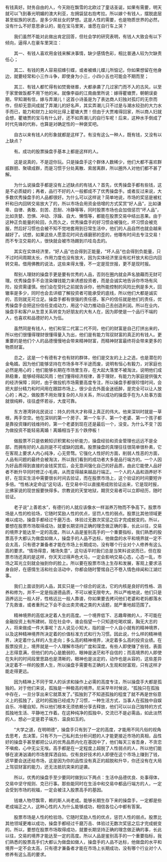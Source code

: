 有钱真好。财务自由的人，今天刚在飘雪的北欧过了童话圣诞，如果有需要，明天就可以飞到春光明媚的澳大利亚，左拥袋鼠右抱考拉。所以嫁个有钱人，摆脱底层甚至蚁族的状态，是多少屌丝女的梦想。这是人性的需要，也是物质世界的必然，没有什么不好意思承认的，能在宝马里笑，谁愿在自行车上哭？

　　我们虽然不能对此做出肯定回答，但社会学的研究表明，有钱人大致会有以下倾向，逼得人在豪车里哭泣：

　　其一、有钱人喜欢用金钱来解决事情，缺少感情色彩，相比普通人较为欠缺责任心；

　　其二、有钱的男人容易招蜂引蝶，或者被蜂儿蝶儿所惦记，你如果想留在他身边，就要经常和小三作斗争，即使身为小三，小四小五也可能会不期而至；

　　其三、有钱人都忙得有如焚膏继晷，大都承袭了几过家门而不入的古风，以至于家里做饭都不用下他的米。就像李益的江南曲里所说：嫁得瞿塘贾，朝朝误妾期，早知潮有信，嫁与弄潮儿！这首小诗虽是为了表达商人妇独对孤灯的无奈而作，但却无意间成就了弄潮儿的好名声，其实弄潮儿只不过是与潮水较劲的大力水手而已，能力和财力上如何比得上瞿塘大贾！但由于大贾难得回家，所以商人妇就会想，瞿塘贾的宝马有什么好，还不如弄潮儿的自行车呢！后来，这种水手倒成了时代先锋的代称，也算是对确定性的一种褒奖吧。

　　自古以来有钱人的形象就都是这样了。有没有这么一种人，既有钱，又没有以上缺点？

　　有。成功的股票操盘手基本上都是这样的人。

　　这是说真的，不是逗你玩。只是操盘手这个群体人数稀少，他们大都不喜欢群威群胆、聚啸成群，而是习惯于分处离散、索居离群，所以圈外人对他们都不甚了解。

　　为什么说操盘手都是没有上述缺点的有钱人？首先，优秀操盘手都有些钱，这是不必质疑的；再者，品行不好的人一般都成不了优秀操盘手。或者反过来说，大多数优秀操盘手的人品都很好。为什么可以这样说？简单地说，市场的奖惩是被杠杆和日内回转交易放大了的，所以市场会用资金倍增的方式奖赏“好人品”，比如谦卑、自律、勇敢、刻苦、忍耐、冷静等等，同时股票市场也会加倍惩罚“坏人品”，比如贪婪、恐惧、冲动、浮躁、自大、懒惰等，都能在股票交易中结出恶果。由于这种正负能量的轮回，久而久之，优秀操盘手的好习惯会被强化，坏习惯会被克服，然后好习惯也会被不知不觉地套用到日常生活中，他们的人品自然也就会越来越好了。试想，如果这些人愿意花时间去琢磨邪的歪的，他哪有时间去专注交易！而不专注交易的人，很快就会被市场踢到爪哇岛去的。

　　其实在实体经济里，“好人品”也会得到正能量，“坏人品”也会得到负能量，只不过时间周期太长，作用力度也没有放大，因为实体经济里没有杠杆放大和日内回转交易。借用佛教的说法，这些来得太慢，不一定是现世报，更不是现时报。

　　帮别人理财的操盘手更是要有优秀的人品，否则在圈内就会声名狼藉而无财可理。优秀操盘手不会渲染赚钱能力来诱惑投资者，而是会诚实地告诉你市场有风险，投资需谨慎。他们会在受托之前就告诉你，他所能控制的风险比例是多大，回辙率是多少，同时也会去详细了解投资者可能承受的底线，所以他们大都是诚实的，否则就无可立足。操盘手都有很强的责任感，客户的信任就是他们的责任，优秀操盘手会把这份信任变成动力，用这个动力推动自己去创造利润。所以在业内，操盘手和客户从生意关系转变为好朋友的大有人在，因为即使是一个品行不端的人，也喜欢和品德好的人为伍。

　　虽然同是有钱人，他们和官二代富二代不同，他们的财富是自己打拼出来的，所以他们很懂得理财很懂得量入为出，他们是有能力驾驭财富的真正的有钱人。更重要的是他们个人的品德慢慢地会带来精神财富，而精神财富最终将会带来更多的物质财富。

　　总之，这是一个有德有才也有财的群体，他们是交友的上上之选，也是潜在的金龟婿。因为他们能够坚持在市场多年不半途而废，说明有恒心有毅力，对家庭也必然是用心的；他们能够长期在市场里生存，在大起大落里不被淘汰，说明他们成熟稳重，能够经得起风雨；他们懂得经济规律，善于理财，有能力为家庭提供强大的经济保障；同时，由于做投机市场需要高度专注，所以操盘手都很珍惜时间，会把大部分精力和时间用在跟踪市场上，很少会去外面金迷纸醉，是完全可以让人放心的；再之，做股票不用处理复杂的人际关系，所以成功的操盘手在为人处事方面就很纯粹，往往虚怀若谷，大度可靠。

　　东方港湾钟兆民说过：持久的伟大才称得上真正的伟大。他来深圳时就是一草根，两手空空。他在深圳的第一个房子、第一个车子、第一个老婆、第一个孩子都是靠投资赚的钱维持的，第一个老婆到现在还是最后一个，没变。为什么不变？因为做投资不能轻易离婚！离婚相当于五个跌停板！

　　做股票不只是依赖知识积累和分析能力，操盘经验和资金管理也远远不是全部，而拥有好的人品则是不可或缺的因素。股票操盘的真理往往很简单很朴素，它在客观上要求人内心纯净，心无旁骛。它强化人性好的方面，削弱人性恶的方面，人品有问题的最终会被淘汰，所以我们看到的成功者大多是品行端方的。一个人因为好品质得到直接的金钱奖赏后，会无意间强化自己的好品质，由此它能使人品好者不断升华同时修正小毛病，从而变得越来越品行端正。一个人的人品和涵养好不好，在现实生活中需要很长时间去验证，而在股票市场上，这个验证的时间要短许多倍。“性格决定命运”这句话，在交易中可以直接用成败验证出来，它是现时报，比佛家说的现世报要快得多。宗教说的天堂地狱，期货交易者可以立即经历，随时验证。

　　老子说“上善若水”，有德行的人就应该像水一样滋养万物而不争高下。股票市场是人性的检验场，它随时奖励人性的优点，惩罚人性的弱点。股票比其他领域更难以成功，操盘手都经过千磨万击、体验过无数次奖惩之后才完成蜕变的。所以，要想在股票市场取得成功，就要长期坚持正确的理念做正确的事，长此以往，交易的境界才能达至一定的高度。所以人品是鉴别高手的一个重要指标，我们熟悉的股票高手大都认为做盘如做人，操盘手的人品不达标，他做盘的水平和境界就一定不会太高，只有德才兼备者才能在市场上长期成功，没有哪个行业对个人修养有这么高的要求。“情场得意，赌场失意”，这句话平时我们总是当笑料说说而已，但在股票市场还真的是这样，你天天过得声色犬马，一定会影响交易心态，心态一乱，市场之耳光立刻就会抽到你的脸上。所以要在股票市场上生存和发展，客观上要求洁身自好，在感情生活和社会活动中，你都会随时警惕自己不卷入情色绯闻和江湖烂事。

　　我们上面谈到的人品，其实只是一个综合的说法，它的内核是良好的性格、涵养和修为，并不一定是指道德品质，不可以被无限夸大。所以严格地说，他们只是涵养远比一般人好，性格远比一般人靠谱，你如果要去拷问他们老婆和老妈都落水了先救谁，或者重刑之下会不会出卖灵魂之类的大话题，就严重地超范围了。

　　精神境界的高低决定着人生的高度。一个境界低下、志趣卑微的人，不可能在金融投资上有所建树。现在社会中，谁会指望一个只知道吃喝欢娱，胸无大志的人，将来做成一件大事呢？古人说见小知大，指的是一个人自小就有的精神境界，以及这种精神境界所决定着的价值标准方式和行为习惯。因此说，什么样的精神境界，决定着什么样的人生走向；多么高的精神境界，决定着多么高的投资业绩。在股票投资上，境界就是一个人理解市场的广度和深度。有些人即使赚了些钱，表面上志得意满，但他们的内心是脆弱的，眼神是迷茫和不自信的；而高境界的人即使在失利的时间段里思路也是清晰的，眼神也是淡定的，动作也是从容的，这些差异决定着不一样的股票人生，所以操盘手需要有正确的人生观和财富观，只有这样才能走得更远。

　　因为精神上不同于常人的诉求和操作上必需的高度专注，所以操盘手大都是孤独的。对于他们来说，孤独是一种极高的境界。尼采早年时候说，“孤独只在孤独中存在，一旦分享出来它就蒸发了。”孤独到了不知道孤独的程度了就不再是世俗意义上的孤独了，这时的孤独已经成为了习惯，一种生活方式，当事人在孤独中自娱自乐、冷暖自知，所以他们根本无须依赖分享去释放，他们可以以自己独特的方式孤独地生活、平静地工作着。在这种纯净的孤独中，交流已不是必需品，如此淡然的人，想必一定是君子端方、温良如玉的。

　　“大学之道，在明明德”，操盘手只有到了一定的高度，才能用不同凡俗的视角去思考，去决策，只有不为一己私利去分析问题的人才能更接近市场的真相，品性好的操盘手甚至都把公认的优秀品质内化在基因中了，他们每天三省吾身，不贪恋不嗔痴，心中无尘无埃。高手都是在一定程度上超脱了人性弱点的人，所以他们能够在波涛汹涌的市场里挥洒自如。仅有良好技术的人即便在这个市场上赚到了钱，迟早要会送还给市场，这是因为你的品性没有真正的超脱和升华，你还没有在大局上驾驭财富的能力，还无法抵抗突来的逆袭。

　　所以，优秀的操盘手至少要同时做到以下两点：生活中品德优良、处事得体，交易中坚守规则、克已行事。那些能同时在生活中和交易中都品行端方的人，一定会受到市场的祝福，一定会被注入股票高手的基因。

　　钱塘人物尽飘零，赖的斯人尚老成。能够长期生存下来的操盘手，一定都是些老成端正之人，这种心性的人为什么能够成功，相信各位心中都有答案。

　　股票市场是人性的检验场，它随时奖励人性的优点，惩罚人性的弱点。股票比其他领域更难以成功，操盘手都经过千磨万击、体验过无数次奖惩之后才完成蜕变的。所以，要想在股票市场取得成功，就要长期坚持正确的理念做正确的事，长此以往，交易的境界才能达至一定的高度。所以人品是鉴别高手的一个重要指标，我们熟悉的股票高手们大都认为做盘如做人，操盘手的人品不达标，他做盘的水平和境界一定不会太高，只有德才兼备者才能在市场上长期成功，没有哪个行业对个人修养有这么高的要求。